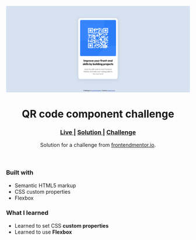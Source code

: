 <img src="https://github.com/arshavinod14/Frontend-Mentor---QR-code-component/blob/main/design/Screenshot%202023-11-17%20084106.png" alt="screenshot">

<h1 align="center">QR code component challenge</h1>
<div align="center">
  <h3>
    <a href="https://arshavinod14.github.io/Frontend-Mentor---QR-code-component/" color="white">
      Live
    </a>
    <span> | </span>
    <a href="https://www.frontendmentor.io/solutions/qrcodecomponent-44D-INHuX5">
      Solution
    </a>
   <span> | </span>
    <a href="https://www.frontendmentor.io/challenges/qr-code-component-iux_sIO_H">
      Challenge
    </a>
  </h3>
</div>
<div align="center">
   Solution for a challenge from  <a href="https://www.frontendmentor.io/" target="_blank">frontendmentor.io</a>.
</div>
<br>
<br>


### Built with

- Semantic HTML5 markup
- CSS custom properties
- Flexbox

### What I learned

* Learned to set CSS **custom properties**
* Learned to use **Flexbox** 


